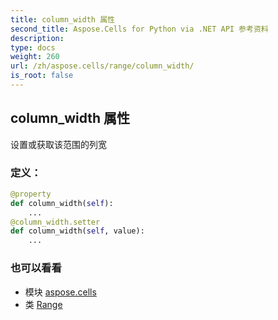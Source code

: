 ```yaml
---
title: column_width 属性
second_title: Aspose.Cells for Python via .NET API 参考资料
description:
type: docs
weight: 260
url: /zh/aspose.cells/range/column_width/
is_root: false
---
```

## column_width 属性

设置或获取该范围的列宽
### 定义：
```python
@property
def column_width(self):
    ...
@column_width.setter
def column_width(self, value):
    ...
```

### 也可以看看
* 模块 [aspose.cells](../../)
* 类 [Range](/cells/python-net/zh/aspose.cells/range)
